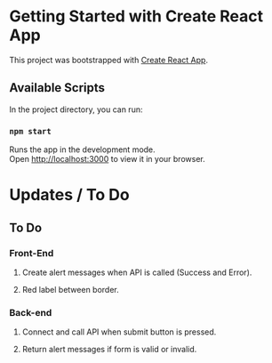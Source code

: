 # Getting Started with Create React App

This project was bootstrapped with [Create React App](https://github.com/facebook/create-react-app).

## Available Scripts

In the project directory, you can run:

### `npm start`

Runs the app in the development mode.\
Open [http://localhost:3000](http://localhost:3000) to view it in your browser.

# Updates / To Do

## To Do

### Front-End

1. Create alert messages when API is called (Success and Error).

2. Red label between border.

### Back-end

1. Connect and call API when submit button is pressed.

2. Return alert messages if form is valid or invalid.
